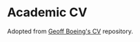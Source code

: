 # Academic CV

Adopted from [Geoff Boeing's CV](https://github.com/gboeing/cv?tab=readme-ov-file) repository.
